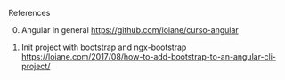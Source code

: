 References

0. Angular in general
https://github.com/loiane/curso-angular

1. Init project with bootstrap and ngx-bootstrap
https://loiane.com/2017/08/how-to-add-bootstrap-to-an-angular-cli-project/
